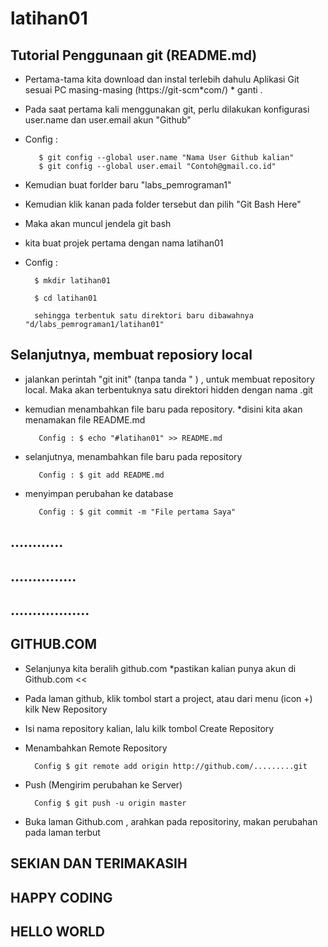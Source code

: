 # latihan01

## Tutorial Penggunaan git (README.md)

- Pertama-tama kita download dan instal terlebih dahulu Aplikasi Git sesuai PC masing-masing (https://git-scm*com/) * ganti .
- Pada saat pertama kali menggunakan git, perlu dilakukan konfigurasi user.name dan user.email akun "Github"

- Config :

		 $ git config --global user.name "Nama User Github kalian"
		 $ git config --global user.email "Contoh@gmail.co.id"

- Kemudian buat forlder baru "labs_pemrograman1"
- Kemudian klik kanan pada folder tersebut dan pilih "Git Bash Here"
- Maka akan muncul jendela git bash
- kita buat projek pertama dengan nama latihan01

- Config :

		$ mkdir latihan01

		$ cd latihan01

		sehingga terbentuk satu direktori baru dibawahnya "d/labs_pemrograman1/latihan01"

## Selanjutnya, membuat reposiory local

- jalankan perintah "git init" (tanpa tanda " ) ,  untuk membuat repository local. Maka akan terbentuknya satu direktori hidden dengan nama .git
- kemudian menambahkan file baru pada repository. *disini kita akan menamakan file README.md

		 Config : $ echo "#latihan01" >> README.md

- selanjutnya, menambahkan file baru pada repository

		 Config : $ git add README.md

- menyimpan perubahan ke database

		 Config : $ git commit -m "File pertama Saya"

## ............

## ...............

## ..................

## GITHUB.COM

- Selanjunya kita beralih github.com *pastikan kalian punya akun di Github.com <<
- Pada laman github, klik tombol start a project, atau dari menu (icon +) kilk New Repository
- Isi nama repository kalian, lalu kilk tombol Create Repository

- Menambahkan Remote Repository

		Config $ git remote add origin http://github.com/.........git

- Push (Mengirim perubahan ke Server)

		Config $ git push -u origin master

- Buka laman Github.com , arahkan pada repositoriny, makan perubahan pada laman terbut

## SEKIAN DAN TERIMAKASIH
## HAPPY CODING
## HELLO WORLD